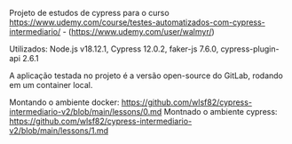 Projeto de estudos de cypress para o curso https://www.udemy.com/course/testes-automatizados-com-cypress-intermediario/ - (https://www.udemy.com/user/walmyr/)

Utilizados: Node.js v18.12.1, Cypress 12.0.2, faker-js 7.6.0, cypress-plugin-api 2.6.1

A aplicação testada no projeto é a versão open-source do GitLab, rodando em um container local.

Montando o ambiente docker: https://github.com/wlsf82/cypress-intermediario-v2/blob/main/lessons/0.md
Montnado o ambiente cypress: https://github.com/wlsf82/cypress-intermediario-v2/blob/main/lessons/1.md
